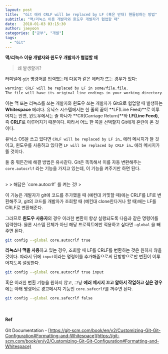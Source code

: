 ```yaml
---
layout: post
title:  "Git 에러 CRLF will be replaced by LF (혹은 반대) 핸들링하는 방법"
subtitle: "맥/리눅스 이용 개발자와 윈도우 개발자가 협업할 때"
date:   2018-01-03 03:15:30
author: jaeyoon
categories: ["공부", "개발"]
tags:
  - "Git"
---
```


**맥/리눅스 이용 개발자와 윈도우 개발자가 협업할 때**



> 왜 발생할까?



터미널에 `git` 명령어를 입력했는데 다음과 같은 에러가 뜨는 경우가 있다:

```bash
warning: CRLF will be replaced by LF in some/file.file.
The file will have its original line endings in your working directory.
```

이는 맥 또는 리눅스를 쓰는 개발자와 윈도우 쓰는 개발자가 Git으로 협업할 때 발생하는 **Whitespace** 에러다. 유닉스 시스템에서는 한 줄의 끝이 **LF(Line Feed)**로 이루어지는 반면, 윈도우에서는 줄 하나가 **CR(Carriage Return)**와 **LF(Line Feed)**, 즉 **CRLF**로 이루어지기 때문이다. 따라서 어느 한 쪽을 선택할지 Git에게 혼란이 온 것이다. 

유닉스 OS을 쓰고 있다면 `CRLF will be replaced by LF in…` 에러 메시지가 뜰 것이고,
윈도우를 사용하고 있다면 `LF will be replaced by CRLF in…` 에러 메시지가 뜰 것이다.

둘 중 뭐든간에 해결 방법은 유사같다. Git은 똑똑해서 이를 자동 변환해주는 `core.autocrlf` 라는 기능을 가지고 있는데, 이 기능을 켜주기만 하면 된다. 


<br>
>
>  해답은 `core.autocrlf` 를 켜는 것!
>



이 기능은 개발자가 git에 코드를 추가했을 때 (예컨대 커밋할 때)에는 CRLF를 LF로 변환해주고, git의 코드를 개발자가 조회할 때 (예컨대 clone한다거나 할 때)에는 LF를 CRLF로 변환해준다.

그러므로 **윈도우 사용자**의 경우 이러한 변환이 항상 실행되도록 다음과 같은 명령어를 입력한다. 물론 시스템 전체가 아닌 해당 프로젝트에만 적용하고 싶다면 `—global` 을 빼주면 된다.

```bash
git config --global core.autocrlf true
```

**리눅스나 맥을 사용**하고 있는 경우, 조회할 때 LF를 CRLF를 변환하는 것은 원하지 않을 것이다. 따라서 뒤에 `input`이라는 명령어를 추가해줌으로써 단방향으로만 변환이 이루어지도록 설정한다.

```bash
git config --global core.autocrlf true input
```

혹은 이러한 변환 기능을 원하지 않고, 그냥 **에러 메시지 끄고 알아서 작업하고 싶은 경우**에는 아래 명령어로 경고메시지 기능인 `core.safecrlf`를 꺼주면 된다.

```bash
git config --global core.safecrlf false
```

<br>

#### Ref

Git Documentation - [https://git-scm.com/book/en/v2/Customizing-Git-Git-Configuration#Formatting-and-Whitespace](https://git-scm.com/book/en/v2/Customizing-Git-Git-Configuration#Formatting-and-Whitespace)
